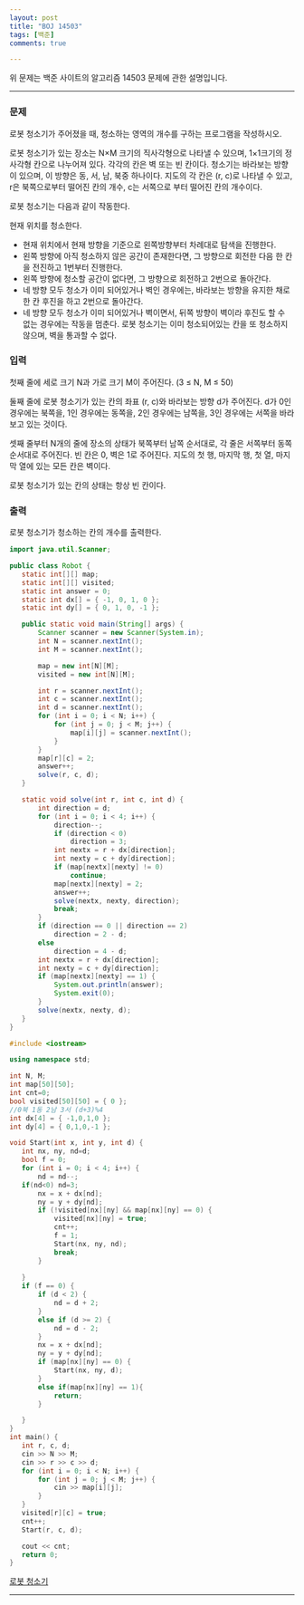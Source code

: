 ```yaml
---
layout: post
title: "BOJ 14503"
tags: [백준]
comments: true

---
```


위 문제는 백준 사이트의 알고리즘 14503 문제에 관한 설명입니다.<br>

---

### 문제
로봇 청소기가 주어졌을 때, 청소하는 영역의 개수를 구하는 프로그램을 작성하시오.

로봇 청소기가 있는 장소는 N×M 크기의 직사각형으로 나타낼 수 있으며, 1×1크기의 정사각형 칸으로 나누어져 있다. 각각의 칸은 벽 또는 빈 칸이다. 청소기는 바라보는 방향이 있으며, 이 방향은 동, 서, 남, 북중 하나이다. 지도의 각 칸은 (r, c)로 나타낼 수 있고, r은 북쪽으로부터 떨어진 칸의 개수, c는 서쪽으로 부터 떨어진 칸의 개수이다.

로봇 청소기는 다음과 같이 작동한다.

현재 위치를 청소한다.
* 현재 위치에서 현재 방향을 기준으로 왼쪽방향부터 차례대로 탐색을 진행한다.
* 왼쪽 방향에 아직 청소하지 않은 공간이 존재한다면, 그 방향으로 회전한 다음 한 칸을 전진하고 1번부터 진행한다.
* 왼쪽 방향에 청소할 공간이 없다면, 그 방향으로 회전하고 2번으로 돌아간다.
* 네 방향 모두 청소가 이미 되어있거나 벽인 경우에는, 바라보는 방향을 유지한 채로 한 칸 후진을 하고 2번으로 돌아간다.
* 네 방향 모두 청소가 이미 되어있거나 벽이면서, 뒤쪽 방향이 벽이라 후진도 할 수 없는 경우에는 작동을 멈춘다.
 로봇 청소기는 이미 청소되어있는 칸을 또 청소하지 않으며, 벽을 통과할 수 없다.

### 입력

첫째 줄에 세로 크기 N과 가로 크기 M이 주어진다. (3 ≤ N, M ≤ 50)

둘째 줄에 로봇 청소기가 있는 칸의 좌표 (r, c)와 바라보는 방향 d가 주어진다. d가 0인 경우에는 북쪽을, 1인 경우에는 동쪽을, 2인 경우에는 남쪽을, 3인 경우에는 서쪽을 바라보고 있는 것이다.

셋째 줄부터 N개의 줄에 장소의 상태가 북쪽부터 남쪽 순서대로, 각 줄은 서쪽부터 동쪽 순서대로 주어진다. 빈 칸은 0, 벽은 1로 주어진다. 지도의 첫 행, 마지막 행, 첫 열, 마지막 열에 있는 모든 칸은 벽이다.

로봇 청소기가 있는 칸의 상태는 항상 빈 칸이다.

### 출력

로봇 청소기가 청소하는 칸의 개수를 출력한다.
 
 ```java
import java.util.Scanner;

public class Robot {
    static int[][] map;
    static int[][] visited;
    static int answer = 0;
    static int dx[] = { -1, 0, 1, 0 };
    static int dy[] = { 0, 1, 0, -1 };

    public static void main(String[] args) {
        Scanner scanner = new Scanner(System.in);
        int N = scanner.nextInt();
        int M = scanner.nextInt();

        map = new int[N][M];
        visited = new int[N][M];

        int r = scanner.nextInt();
        int c = scanner.nextInt();
        int d = scanner.nextInt();
        for (int i = 0; i < N; i++) {
            for (int j = 0; j < M; j++) {
                map[i][j] = scanner.nextInt();
            }
        }
        map[r][c] = 2;
        answer++;
        solve(r, c, d);
    }

    static void solve(int r, int c, int d) {
        int direction = d;
        for (int i = 0; i < 4; i++) {
            direction--;
            if (direction < 0)
                direction = 3;
            int nextx = r + dx[direction];
            int nexty = c + dy[direction];
            if (map[nextx][nexty] != 0)
                continue;
            map[nextx][nexty] = 2;
            answer++;
            solve(nextx, nexty, direction);
            break;
        }
        if (direction == 0 || direction == 2)
            direction = 2 - d;
        else
            direction = 4 - d;
        int nextx = r + dx[direction];
        int nexty = c + dy[direction];
        if (map[nextx][nexty] == 1) {
            System.out.println(answer);
            System.exit(0);
        }
        solve(nextx, nexty, d);
    }
}
 ```
 ```C++
 #include <iostream>

using namespace std;

int N, M;
int map[50][50];
int cnt=0;
bool visited[50][50] = { 0 };
//0북 1동 2남 3서 (d+3)%4
int dx[4] = { -1,0,1,0 };
int dy[4] = { 0,1,0,-1 };

void Start(int x, int y, int d) {
	int nx, ny, nd=d;
	bool f = 0;
	for (int i = 0; i < 4; i++) {
		nd = nd--;
    if(nd<0) nd=3;
		nx = x + dx[nd];
		ny = y + dy[nd];
		if (!visited[nx][ny] && map[nx][ny] == 0) {
			visited[nx][ny] = true;
			cnt++;
			f = 1;
			Start(nx, ny, nd);
			break;
		}
		
	}
	if (f == 0) {
		if (d < 2) {
			nd = d + 2;
		}
		else if (d >= 2) {
			nd = d - 2;
		}
		nx = x + dx[nd];
		ny = y + dy[nd];
		if (map[nx][ny] == 0) {
			Start(nx, ny, d);
		}
		else if(map[nx][ny] == 1){
			return;
		}

	}
}
int main() {
	int r, c, d;
	cin >> N >> M;
	cin >> r >> c >> d;
	for (int i = 0; i < N; i++) {
		for (int j = 0; j < M; j++) {
			cin >> map[i][j];
		}
	}
	visited[r][c] = true;
	cnt++;
	Start(r, c, d);

	cout << cnt;
	return 0;
}
```
 
<a href="https://www.acmicpc.net/problem/14503">로봇 청소기</a>

---
